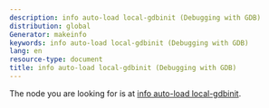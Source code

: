 ```yaml
---
description: info auto-load local-gdbinit (Debugging with GDB)
distribution: global
Generator: makeinfo
keywords: info auto-load local-gdbinit (Debugging with GDB)
lang: en
resource-type: document
title: info auto-load local-gdbinit (Debugging with GDB)
---
```

The node you are looking for is at [info auto-load local-gdbinit](Init-File-in-the-Current-Directory.html#info-auto_002dload-local_002dgdbinit).
